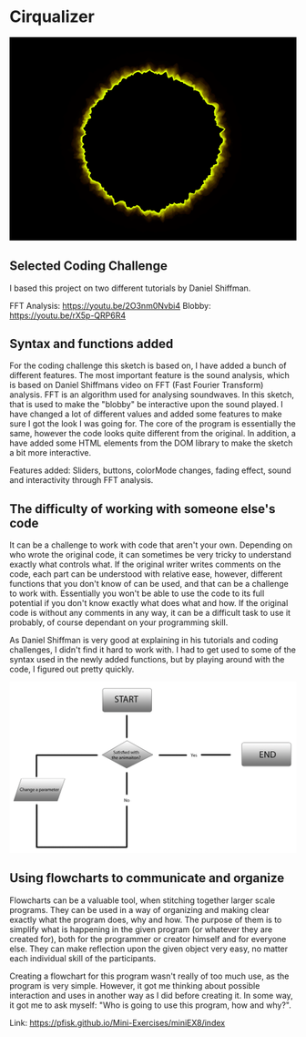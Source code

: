 # Cirqualizer

![ScreenShot](Screenshot.PNG)


## Selected Coding Challenge

I based this project on two different tutorials by Daniel Shiffman.

FFT Analysis: https://youtu.be/2O3nm0Nvbi4
Blobby:       https://youtu.be/rX5p-QRP6R4



## Syntax and functions added

For the coding challenge this sketch is based on, I have added a bunch of different features. The most important feature is the sound analysis, which is based on Daniel Shiffmans video on FFT (Fast Fourier Transform) analysis. FFT is an algorithm used for analysing soundwaves. In this sketch, that is used to make the "blobby" be interactive upon the sound played. I have changed a lot of different values and added some features to make sure I got the look I was going for. The core of the program is essentially the same, however the code looks quite different from the original. In addition, a have added some HTML elements from the DOM library to make the sketch a bit more interactive.

Features added: Sliders, buttons, colorMode changes, fading effect, sound and interactivity through FFT analysis.

## The difficulty of working with someone else's code

It can be a challenge to work with code that aren't your own. Depending on who wrote the original code, it can sometimes be very tricky to understand exactly what controls what. If the original writer writes comments on the code, each part can be understood with relative ease, however, different functions that you don't know of can be used, and that can be a challenge to work with. Essentially you won't be able to use the code to its full potential if you don't know exactly what does what and how. If the original code is without any comments in any way, it can be a difficult task to use it probably, of course dependant on your programming skill.

As Daniel Shiffman is very good at explaining in his tutorials and coding challenges, I didn't find it hard to work with. I had to get used to some of the syntax used in the newly added functions, but by playing around with the code, I figured out pretty quickly.

![Screenshot](Flowchart.PNG)

## Using flowcharts to communicate and organize

Flowcharts can be a valuable tool, when stitching together larger scale programs. They can be used in a way of organizing and making clear exactly what the program does, why and how. The purpose of them is to simplify what is happening in the given program (or whatever they are created for), both for the programmer or creator himself and for everyone else. They can make reflection upon the given object very easy, no matter each individual skill of the participants.

Creating a flowchart for this program wasn't really of too much use, as the program is very simple. However, it got me thinking about possible interaction and uses in another way as I did before creating it. In some way, it got me to ask myself: "Who is going to use this program, how and why?".

Link: https://pfisk.github.io/Mini-Exercises/miniEX8/index
